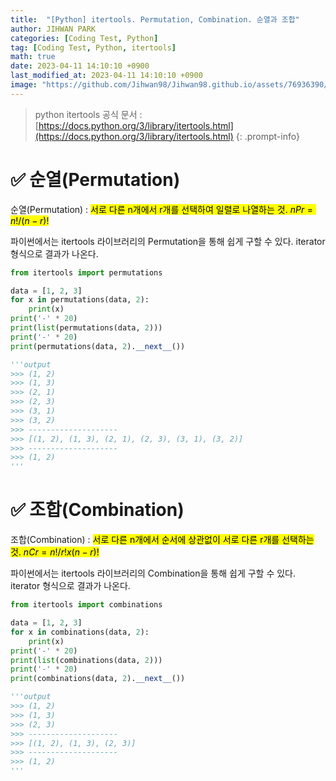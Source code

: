 ```yaml
---
title:  "[Python] itertools. Permutation, Combination. 순열과 조합"
author: JIHWAN PARK
categories: [Coding Test, Python]
tag: [Coding Test, Python, itertools]
math: true
date: 2023-04-11 14:10:10 +0900
last_modified_at: 2023-04-11 14:10:10 +0900
image: "https://github.com/Jihwan98/Jihwan98.github.io/assets/76936390/a52bd813-f4df-4b79-a27c-e8f0c39fe7da"
---
```

> python itertools 공식 문서 : [https://docs.python.org/3/library/itertools.html](https://docs.python.org/3/library/itertools.html)
{: .prompt-info}

# ✅ 순열(Permutation)
순열(Permutation)
: <mark>서로 다른 n개에서 r개를 선택하여 일렬로 나열하는 것. $nPr = n! / (n - r)!$</mark>

파이썬에서는 itertools 라이브러리의 Permutation을 통해 쉽게 구할 수 있다. iterator 형식으로 결과가 나온다.

```python
from itertools import permutations

data = [1, 2, 3]
for x in permutations(data, 2):
    print(x)
print('-' * 20)
print(list(permutations(data, 2)))
print('-' * 20)
print(permutations(data, 2).__next__())

'''output
>>> (1, 2)
>>> (1, 3)
>>> (2, 1)
>>> (2, 3)
>>> (3, 1)
>>> (3, 2)
>>> --------------------
>>> [(1, 2), (1, 3), (2, 1), (2, 3), (3, 1), (3, 2)]
>>> --------------------
>>> (1, 2)
'''
```

# ✅ 조합(Combination)
조합(Combination)
: <mark>서로 다른 n개에서 순서에 상관없이 서로 다른 r개를 선택하는 것. $nCr = n! / r! x (n - r) !$</mark>

파이썬에서는 itertools 라이브러리의 Combination을 통해 쉽게 구할 수 있다. iterator 형식으로 결과가 나온다.

```python
from itertools import combinations

data = [1, 2, 3]
for x in combinations(data, 2):
    print(x)
print('-' * 20)
print(list(combinations(data, 2)))
print('-' * 20)
print(combinations(data, 2).__next__())

'''output
>>> (1, 2)
>>> (1, 3)
>>> (2, 3)
>>> --------------------
>>> [(1, 2), (1, 3), (2, 3)]
>>> --------------------
>>> (1, 2)
'''
```